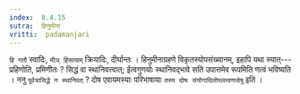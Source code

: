 ```yaml
---
index:  8.4.15
sutra:  हिनुमीना
vritti:  padamanjari
---
```


`हि गतौ` स्वादिः, `मीञ् हिंसायाम्` क्रियादिः, दीर्घान्तः ।
हिनुमीनाग्रहणे विकृतस्योपसंख्यानम्, इहापि यथा स्यात्---प्रहिणोति, प्रमिणीतः ? सिद्धं वा स्थानिवत्त्वात्; ईत्वगुणयोः स्थानिवद्भावे सति उपात्तमेव रूपमिति णत्वं भविष्यति । ननु `पूर्वत्रासिद्धे न स्थानिवत्` ? दोष एवायमस्याः परिभाषायाः `तस्य दोषः संयोगादिलोपलत्वणत्वेषु` इति ।
